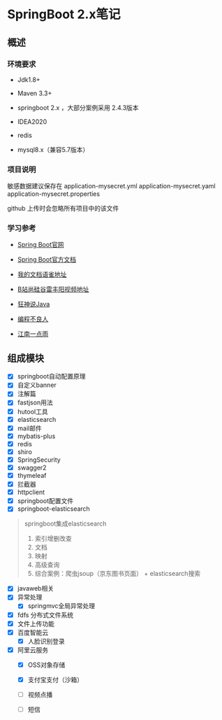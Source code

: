# SpringBoot 2.x笔记

## 概述

### 环境要求

- Jdk1.8+ 
- Maven 3.3+

- springboot 2.x ，大部分案例采用 2.4.3版本
- IDEA2020
- redis
- mysql8.x（兼容5.7版本）

### 项目说明
敏感数据建议保存在 application-mysecret.yml  application-mysecret.yaml  application-mysecret.properties

github 上传时会忽略所有项目中的该文件


### 学习参考

- [Spring Boot官网](https://spring.io/projects/spring-boot)
- [Spring Boot官方文档](https://docs.spring.io/spring-boot/docs/)
- [我的文档语雀地址](https://www.yuque.com/yuquexiongjt/qh2h6g/hf9ttt)

- [B站尚硅谷雷丰阳视频地址](https://www.bilibili.com/video/BV19K4y1L7MT?p=1)
- [狂神说Java](https://space.bilibili.com/95256449/)
- [编程不良人](https://space.bilibili.com/352224540/)
- [江南一点雨](https://space.bilibili.com/49484631/?spm_id_from=333.999.0.0)

## 组成模块

- [x] springboot自动配置原理
- [x] 自定义banner
- [x] 注解篇
- [x] fastjson用法
- [x] hutool工具
- [x] elasticsearch
- [x] mail邮件
- [x] mybatis-plus
- [x] redis
- [x] shiro
- [x] SpringSecurity
- [x] swagger2
- [x] thymeleaf
- [x] 拦截器
- [x] httpclient
- [x] springboot配置文件
- [x] springboot-elasticsearch
> springboot集成elasticsearch
> 1. 索引增删改查
> 2. 文档
> 3. 映射
> 4. 高级查询
> 5. 综合案例：爬虫jsoup（京东图书页面） + elasticsearch搜索


- [x] javaweb相关
- [x] 异常处理
  - [x] springmvc全局异常处理
- [x] fdfs 分布式文件系统
- [x] 文件上传功能
- [x] 百度智能云
  - [x] 人脸识别登录
- [x] 阿里云服务
  - [x] OSS对象存储
  - [x] 支付宝支付（沙箱）
  - [ ] 视频点播
  - [ ] 短信

